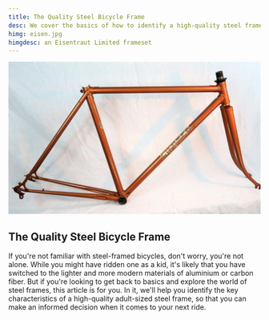 ```yaml
---
title: The Quality Steel Bicycle Frame
desc: We cover the basics of how to identify a high-quality steel frameset. 
himg: eisen.jpg
himgdesc: an Eisentraut Limited frameset
---
```

![Alt text](./img/eisen.jpg "an Eisentraut Limited frameset")

## The Quality Steel Bicycle Frame ##

If you're not familiar with steel-framed bicycles, don't worry, you're not alone. While you might have ridden one as a kid, it's likely that you have switched to the lighter and more modern materials of aluminium or carbon fiber. But if you're looking to get back to basics and explore the world of steel frames, this article is for you. In it, we'll help you identify the key characteristics of a high-quality adult-sized steel frame, so that you can make an informed decision when it comes to your next ride.
